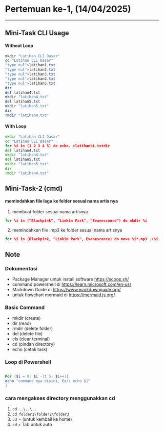 # Pertemuan ke-1, (14/04/2025)
----------
## Mini-Task CLI Usage

#### Without Loop
```powershell
mkdir "Latihan CLI Dasar"
cd "Latihan CLI Dasar"
"type nul">latihan1.txt
"type nul">latihan2.txt
"type nul">latihan3.txt
"type nul">latihan4.txt
"type nul">latihan5.txt
dir
del latihan4.txt
mkdir "latihan4.txt"
del latihan5.txt
mkdir "latihan5.txt"
dir
rmdir "latihan4.txt"

```

#### With Loop
``` cmd
mkdir "Latihan CLI Dasar"
cd "Latihan CLI Dasar"
for %i in (1 2 3 4 5) do echo. >latihan%i.txtdir
del latihan4.txt
mkdir "latihan4.txt"
del latihan5.txt
mkdir "latihan5.txt"
dir
rmdir "latihan4.txt"

```

## Mini-Task-2 (cmd)
#### memindahkan file lagu ke folder sesuai nama artis nya

1. membuat folder sesuai nama artisnya
```cmd
for %i in ("Blackpink", "Linkin Park", "Evanescence") do mkdir %i
```

2. memindahkan file .mp3 ke folder sesuai nama artisnya
```cmd
for %i in (Blackpink, "Linkin Park", Evanescence) do move %i*.mp3 .\%i
```


## Note
### Dokumentasi
- Package Manager untuk install software https://scoop.sh/
- command powershell di https://learn.microsoft.com/en-us/
- Markdown Guide di https://www.markdownguide.org/ 
- untuk flowchart mermaid di https://mermaid.js.org/

### Basic Command
- mkdir (create)
- dir (read) 
- rmdir (delete folder)
- del (delete file)
- cls (clear terminal)
- cd (pindah directory)
- echo (cetak task)

### Loop di Powershell
```powershell

For ($i = 0; $i -lt 5; $i++){
echo "command nya disini, Ex/: echo $1"
}

```
### cara mengakses directory menggunakkan cd
1. ```cd ..\..\..```
2. ```cd folder1\folder2\folder3```
3. ```cd ~``` (untuk kembail ke home)
4. ``` cd ``` + Tab untuk auto

